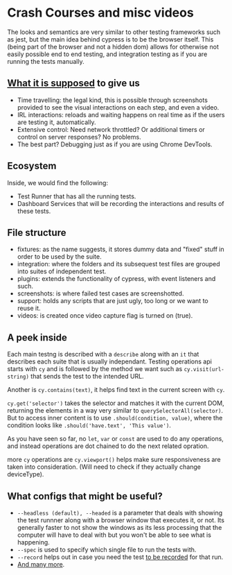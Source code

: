# Crash Courses and misc videos

The looks and semantics are very similar to other testing frameworks such as jest, but the main idea behind cypress is to be the browser itself. This (being part of the browser and not a hidden dom) allows for otherwise not easily possible end to end testing, and integration testing as if you are running the tests manually.

## [What it is supposed](https://www.cypress.io/features) to give us

- Time travelling: the legal kind, this is possible through screenshots provided to see the visual interactions on each step, and even a video.
- IRL interactions: reloads and waiting happens on real time as if the users are testing it, automatically.
- Extensive control: Need network throttled? Or additional timers or control on server responses? No problems.
- The best part? Debugging just as if you are using Chrome DevTools.

## Ecosystem

Inside, we would find the following: 

- Test Runner that has all the running tests.
- Dashboard Services that will be recording the interactions and results of these tests.

## File structure

- fixtures: as the name suggests, it stores dummy data and "fixed" stuff in order to be used by the suite.
- integration: where the folders and its subsequest test files are grouped into suites of independent test.
- plugins: extends the functionality of cypress, with event listeners and such.
- screenshots: is where failed test cases are screenshotted.
- support: holds any scripts that are just ugly, too long or we want to reuse it.
- videos: is created once video capture flag is turned on (true).

## A peek inside

Each main testng is described with a `describe` along with an `it` that describes each suite that is usually independant. Testing operations api starts with `cy` and is followed by the method we want such as `cy.visit(url-string)` that sends the test to the intended URL.

Another is `cy.contains(text)`, it helps find text in the current screen with `cy`.

`cy.get('selector')` takes the selector and matches it with the current DOM, returning the elements in a way very similar to `querySelectorAll(selector)`. But to access inner content is to use `.should(condition, value)`, where the condition looks like `.should('have.text', 'This value')`.

As you have seen so far, no `let`, `var` or `const` are used to do any operations, and instead operations are dot chained to do the next related opration.

more `cy` operations are `cy.viewport()` helps make sure responsiveness are taken into consideration. (Will need to check if they actually change deviceType).

## What configs that might be useful?

- `--headless (default), --headed` is a parameter that deals with showing the test runnner along with a browser window that executes it, or not. Its generally faster to not show the windows as its less processing that the computer will have to deal with but you won't be able to see what is happening.
- `--spec` is used to specify which single file to run the tests with.
- `--record` helps out in case you need the test [to be recorded](https://docs.cypress.io/guides/dashboard/projects#Set-up-a-project-to-record) for that run.
- [And many more](https://docs.cypress.io/guides/guides/command-line#cypress-run).